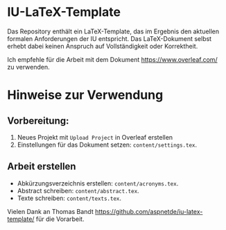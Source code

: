 # IU-LaTeX-Template

Das Repository enthält ein LaTeX-Template, das im Ergebnis den aktuellen formalen Anforderungen der IU entspricht. Das LaTeX-Dokument selbst erhebt dabei keinen Anspruch auf Vollständigkeit oder Korrektheit.

Ich empfehle für die Arbeit mit dem Dokument https://www.overleaf.com/ zu verwenden.

# Hinweise zur Verwendung

## Vorbereitung:
1. Neues Projekt mit `Upload Project` in Overleaf erstellen
2. Einstellungen für das Dokument setzen: `content/settings.tex`.

## Arbeit erstellen
- Abkürzungsverzeichnis erstellen: `content/acronyms.tex`.
- Abstract schreiben: `content/abstract.tex`.
- Texte schreiben: `content/texts.tex`.

Vielen Dank an Thomas Bandt https://github.com/aspnetde/iu-latex-template/ für die Vorarbeit.